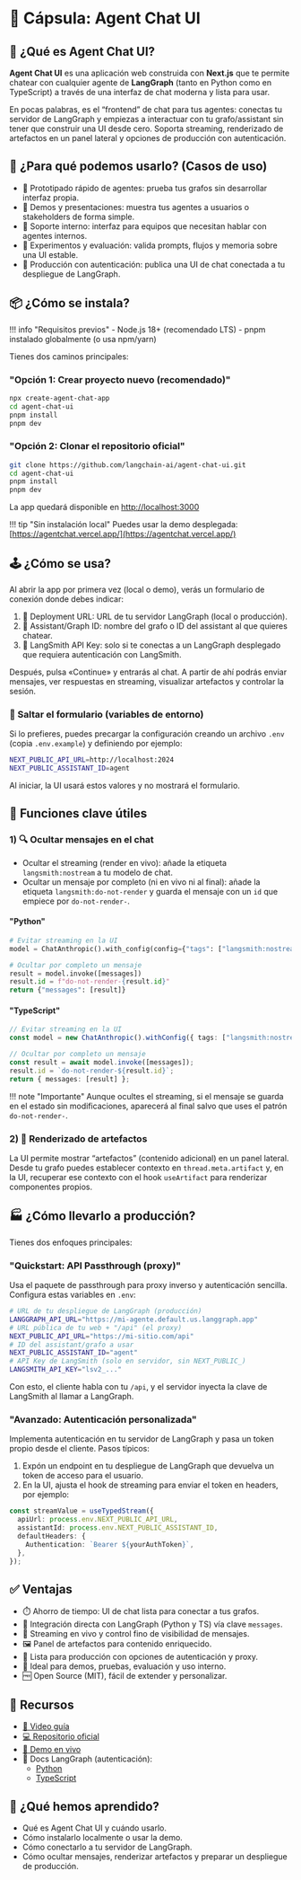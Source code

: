 # 💬 Cápsula: Agent Chat UI

## 🎯 ¿Qué es Agent Chat UI?

**Agent Chat UI** es una aplicación web construida con **Next.js** que te permite chatear con cualquier agente de **LangGraph** (tanto en Python como en TypeScript) a través de una interfaz de chat moderna y lista para usar.

En pocas palabras, es el “frontend” de chat para tus agentes: conectas tu servidor de LangGraph y empiezas a interactuar con tu grafo/assistant sin tener que construir una UI desde cero. Soporta streaming, renderizado de artefactos en un panel lateral y opciones de producción con autenticación.


## 🧠 ¿Para qué podemos usarlo? (Casos de uso)

- 🧪 Prototipado rápido de agentes: prueba tus grafos sin desarrollar interfaz propia.
- 🧰 Demos y presentaciones: muestra tus agentes a usuarios o stakeholders de forma simple.
- 🛟 Soporte interno: interfaz para equipos que necesitan hablar con agentes internos.
- 🔬 Experimentos y evaluación: valida prompts, flujos y memoria sobre una UI estable.
- 🚀 Producción con autenticación: publica una UI de chat conectada a tu despliegue de LangGraph.


## 📦 ¿Cómo se instala?

!!! info "Requisitos previos"
    - Node.js 18+ (recomendado LTS)
    - pnpm instalado globalmente (o usa npm/yarn)

Tienes dos caminos principales:

### "Opción 1: Crear proyecto nuevo (recomendado)"

```bash
npx create-agent-chat-app
cd agent-chat-ui
pnpm install
pnpm dev
```

### "Opción 2: Clonar el repositorio oficial"

```bash
git clone https://github.com/langchain-ai/agent-chat-ui.git
cd agent-chat-ui
pnpm install
pnpm dev
```
La app quedará disponible en [http://localhost:3000](http://localhost:3000)

!!! tip "Sin instalación local"
  Puedes usar la demo desplegada: [https://agentchat.vercel.app/](https://agentchat.vercel.app/)


## 🕹️ ¿Cómo se usa?

Al abrir la app por primera vez (local o demo), verás un formulario de conexión donde debes indicar:

1. 🔗 Deployment URL: URL de tu servidor LangGraph (local o producción).
2. 🧭 Assistant/Graph ID: nombre del grafo o ID del assistant al que quieres chatear.
3. 🔐 LangSmith API Key: solo si te conectas a un LangGraph desplegado que requiera autenticación con LangSmith.

Después, pulsa «Continue» y entrarás al chat. A partir de ahí podrás enviar mensajes, ver respuestas en streaming, visualizar artefactos y controlar la sesión.

### 🚫 Saltar el formulario (variables de entorno)

Si lo prefieres, puedes precargar la configuración creando un archivo `.env` (copia `.env.example`) y definiendo por ejemplo:

```bash
NEXT_PUBLIC_API_URL=http://localhost:2024
NEXT_PUBLIC_ASSISTANT_ID=agent
```

Al iniciar, la UI usará estos valores y no mostrará el formulario.


## 🧩 Funciones clave útiles

### 1) 🔍 Ocultar mensajes en el chat

- Ocultar el streaming (render en vivo): añade la etiqueta `langsmith:nostream` a tu modelo de chat.
- Ocultar un mensaje por completo (ni en vivo ni al final): añade la etiqueta `langsmith:do-not-render` y guarda el mensaje con un `id` que empiece por `do-not-render-`.

#### "Python"

```python
# Evitar streaming en la UI
model = ChatAnthropic().with_config(config={"tags": ["langsmith:nostream"]})

# Ocultar por completo un mensaje
result = model.invoke([messages])
result.id = f"do-not-render-{result.id}"
return {"messages": [result]}
```

#### "TypeScript"

```ts
// Evitar streaming en la UI
const model = new ChatAnthropic().withConfig({ tags: ["langsmith:nostream"] });

// Ocultar por completo un mensaje
const result = await model.invoke([messages]);
result.id = `do-not-render-${result.id}`;
return { messages: [result] };
```

!!! note "Importante"
    Aunque ocultes el streaming, si el mensaje se guarda en el estado sin modificaciones, aparecerá al final salvo que uses el patrón `do-not-render-`.

### 2) 🧱 Renderizado de artefactos

La UI permite mostrar “artefactos” (contenido adicional) en un panel lateral. Desde tu grafo puedes establecer contexto en `thread.meta.artifact` y, en la UI, recuperar ese contexto con el hook `useArtifact` para renderizar componentes propios.


## 🏭 ¿Cómo llevarlo a producción?

Tienes dos enfoques principales:

### "Quickstart: API Passthrough (proxy)"

Usa el paquete de passthrough para proxy inverso y autenticación sencilla. Configura estas variables en `.env`:

```bash
# URL de tu despliegue de LangGraph (producción)
LANGGRAPH_API_URL="https://mi-agente.default.us.langgraph.app"
# URL pública de tu web + "/api" (el proxy)
NEXT_PUBLIC_API_URL="https://mi-sitio.com/api"
# ID del assistant/grafo a usar
NEXT_PUBLIC_ASSISTANT_ID="agent"
# API Key de LangSmith (solo en servidor, sin NEXT_PUBLIC_)
LANGSMITH_API_KEY="lsv2_..."
```

Con esto, el cliente habla con tu `/api`, y el servidor inyecta la clave de LangSmith al llamar a LangGraph.

### "Avanzado: Autenticación personalizada"

Implementa autenticación en tu servidor de LangGraph y pasa un token propio desde el cliente. Pasos típicos:

  1. Expón un endpoint en tu despliegue de LangGraph que devuelva un token de acceso para el usuario.
  2. En la UI, ajusta el hook de streaming para enviar el token en headers, por ejemplo:

```ts
const streamValue = useTypedStream({
  apiUrl: process.env.NEXT_PUBLIC_API_URL,
  assistantId: process.env.NEXT_PUBLIC_ASSISTANT_ID,
  defaultHeaders: {
    Authentication: `Bearer ${yourAuthToken}`,
  },
});
```


## ✅ Ventajas

- ⏱️ Ahorro de tiempo: UI de chat lista para conectar a tus grafos.
- 🧩 Integración directa con LangGraph (Python y TS) vía clave `messages`.
- 📡 Streaming en vivo y control fino de visibilidad de mensajes.
- 🖼️ Panel de artefactos para contenido enriquecido.
- 🏁 Lista para producción con opciones de autenticación y proxy.
- 🧪 Ideal para demos, pruebas, evaluación y uso interno.
- 🆓 Open Source (MIT), fácil de extender y personalizar.


## 🔎 Recursos

- [🎥 Video guía](https://www.youtube.com/watch?v=lInrwVnZ83o)
- [💻 Repositorio oficial](https://github.com/langchain-ai/agent-chat-ui)
- [🧪 Demo en vivo](https://agentchat.vercel.app/)
- 📘 Docs LangGraph (autenticación):
    - [Python](https://langchain-ai.github.io/langgraph/tutorials/auth/getting_started/)
    - [TypeScript](https://langchain-ai.github.io/langgraphjs/how-tos/auth/custom_auth/)


## 🧩 ¿Qué hemos aprendido?

- Qué es Agent Chat UI y cuándo usarlo.
- Cómo instalarlo localmente o usar la demo.
- Cómo conectarlo a tu servidor de LangGraph.
- Cómo ocultar mensajes, renderizar artefactos y preparar un despliegue de producción.
